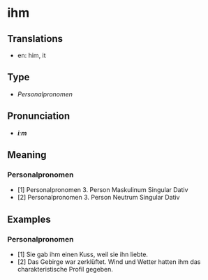 # ihm
## Translations
- en: him, it
## Type
- _Personalpronomen_
## Pronunciation
- **_iːm_**
## Meaning
### Personalpronomen
- [1] Personalpronomen 3. Person Maskulinum Singular Dativ
- [2] Personalpronomen 3. Person Neutrum Singular Dativ
## Examples
### Personalpronomen
- [1] Sie gab ihm einen Kuss, weil sie ihn liebte.
- [2] Das Gebirge war zerklüftet. Wind und Wetter hatten ihm das charakteristische Profil gegeben.
